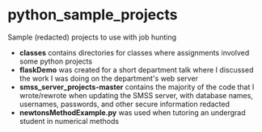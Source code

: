 # python_sample_projects
Sample (redacted) projects to use with job hunting


* **classes** contains directories for classes where assignments involved some python projects
* **flaskDemo** was created for a short department talk where I discussed the work I was doing on the department's web server
* **smss_server_projects-master** contains the majority of the code that I wrote/rewrote when updating the SMSS server, with database names, usernames, passwords, and other secure information redacted
* **newtonsMethodExample.py** was used when tutoring an undergrad student in numerical methods